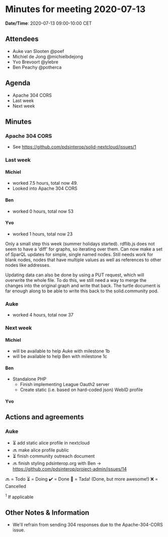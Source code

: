 # Minutes for meeting 2020-07-13

**Date/Time**: 2020-07-13 09:00-10:00 CET<br/>

## Attendees

- Auke van Slooten @poef
- Michiel de Jong @michielbdejong
- Yvo Brevoort @ylebre
- Ben Peachy @potherca

## Agenda
- Apache 304 CORS
- Last week
- Next week
## Minutes
### Apache 304 CORS
* See https://github.com/pdsinterop/solid-nextcloud/issues/1

### Last week
#### Michiel
* worked 7.5 hours, total now 49.
* Looked into Apache 304 CORS

#### Ben
* worked 0 hours, total now 53

#### Yvo
* worked 1 hours, total now 23

Only a small step this week (summer holidays started). rdflib.js does not seem to have a 'diff' for graphs, so iterating over them. Can now make a set of SparQL updates for simple, single named nodes. Still needs work for blank nodes, nodes that have multiple values as well as references to other nodes like addresses.

Updating data can also be done by using a PUT request, which will overwrite the whole file. To do this, we still need a way to merge the changes into the original graph and write that back. The turtle document is far enough along to be able to write this back to the solid.community pod.

### Auke
* worked 4 hours, total now 37

### Next week
#### Michiel
- will be available to help Auke with milestone 1b
- will be available to help Ben with milestone 1c

#### Ben

- Standalone PHP
  - Finish implementing League Oauth2 server
  - Create static (i.e. based on hard-coded json) WebID profile

#### Yvo

## Actions and agreements

### Auke
* ⏳ add static alice profile in nextcloud
* 🔜 make alice profile public
* ⏳ finish community outreach document
* 🔜 finish styling pdsinterop.org with Ben -> https://github.com/pdsinterop/project-admin/issues/14


🔜 = Todo
⏳ = Doing
✔️ = Done
🎉 = Tada! (Done, but more awesome!)
❌ = Cancelled

<sup>1</sup> If applicable

## Other Notes & Information
* We'll refrain from sending 304 responses due to the Apache-304-CORS issue.
